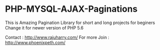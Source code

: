 # PHP-MYSQL-AJAX-Paginations
This is Amazing Pagination Library for short and long projects for beginers
Change it for newer version of PHP 5.6 

Contact : http://www.rajuharry.com/
For more Join : http://www.phoenixpeth.com/
